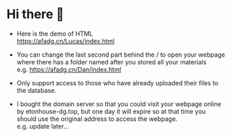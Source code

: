 Hi there 👋
=
* Here is the demo of HTML<br>
https://afadg.cn/Lucas/index.html

* You can change the last second part behind the / to open your webpage where there has a folder named after you stored all your materials
<br>e.g. https://afadg.cn/Dan/index.html
* Only support access to those who have already uploaded their files to the database.


* I bought the domain server so that you could visit your webpage online by etonhouse-dg.top, but one day it will expire so at that time you should use the original address to access the webpage.
<br>e.g. update later...
